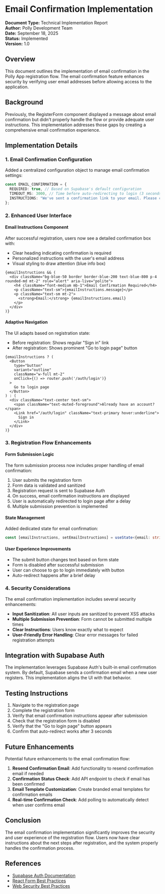 # Email Confirmation Implementation

**Document Type:** Technical Implementation Report  
**Author:** Polly Development Team  
**Date:** September 18, 2025  
**Status:** Implemented  
**Version:** 1.0  

## Overview

This document outlines the implementation of email confirmation in the Polly App registration flow. The email confirmation feature enhances security by verifying user email addresses before allowing access to the application.

## Background

Previously, the RegisterForm component displayed a message about email confirmation but didn't properly handle the flow or provide adequate user instructions. This implementation addresses those gaps by creating a comprehensive email confirmation experience.

## Implementation Details

### 1. Email Confirmation Configuration

Added a centralized configuration object to manage email confirmation settings:

```typescript
const EMAIL_CONFIRMATION = {
  REQUIRED: true, // Based on Supabase's default configuration
  TIMEOUT_MS: 3000, // Time before auto-redirecting to login (3 seconds)
  INSTRUCTIONS: "We've sent a confirmation link to your email. Please check your inbox (and spam folder) to verify your account before logging in."
};
```

### 2. Enhanced User Interface

#### Email Instructions Component

After successful registration, users now see a detailed confirmation box with:
- Clear heading indicating confirmation is required
- Personalized instructions with the user's email address
- Visual styling to draw attention (blue info box)

```tsx
{emailInstructions && (
  <div className="bg-blue-50 border border-blue-200 text-blue-800 p-4 rounded-md mt-2" role="alert" aria-live="polite">
    <h4 className="font-medium mb-1">Email Confirmation Required</h4>
    <p className="text-sm">{emailInstructions.message}</p>
    <p className="text-sm mt-2">
      <strong>Email:</strong> {emailInstructions.email}
    </p>
  </div>
)}
```

#### Adaptive Navigation

The UI adapts based on registration state:
- Before registration: Shows regular "Sign in" link
- After registration: Shows prominent "Go to login page" button

```tsx
{emailInstructions ? (
  <Button 
    type="button" 
    variant="outline" 
    className="w-full mt-2"
    onClick={() => router.push('/auth/login')}
  >
    Go to login page
  </Button>
) : (
  <div className="text-center text-sm">
    <span className="text-muted-foreground">Already have an account? </span>
    <Link href="/auth/login" className="text-primary hover:underline">
      Sign in
    </Link>
  </div>
)}
```

### 3. Registration Flow Enhancements

#### Form Submission Logic

The form submission process now includes proper handling of email confirmation:

1. User submits the registration form
2. Form data is validated and sanitized
3. Registration request is sent to Supabase Auth
4. On success, email confirmation instructions are displayed
5. User is automatically redirected to login page after a delay
6. Multiple submission prevention is implemented

#### State Management

Added dedicated state for email confirmation:

```typescript
const [emailInstructions, setEmailInstructions] = useState<{email: string, message: string} | null>(null);
```

#### User Experience Improvements

- The submit button changes text based on form state
- Form is disabled after successful submission
- User can choose to go to login immediately with button
- Auto-redirect happens after a brief delay

### 4. Security Considerations

The email confirmation implementation includes several security enhancements:

- **Input Sanitization**: All user inputs are sanitized to prevent XSS attacks
- **Multiple Submission Prevention**: Form cannot be submitted multiple times
- **Clear Instructions**: Users know exactly what to expect
- **User-Friendly Error Handling**: Clear error messages for failed registration attempts

## Integration with Supabase Auth

The implementation leverages Supabase Auth's built-in email confirmation system. By default, Supabase sends a confirmation email when a new user registers. This implementation aligns the UI with that behavior.

## Testing Instructions

1. Navigate to the registration page
2. Complete the registration form
3. Verify that email confirmation instructions appear after submission
4. Check that the registration form is disabled
5. Verify that the "Go to login page" button appears
6. Confirm that auto-redirect works after 3 seconds

## Future Enhancements

Potential future enhancements to the email confirmation flow:

1. **Resend Confirmation Email**: Add functionality to resend confirmation email if needed
2. **Confirmation Status Check**: Add API endpoint to check if email has been confirmed
3. **Email Template Customization**: Create branded email templates for confirmation emails
4. **Real-time Confirmation Check**: Add polling to automatically detect when user confirms email

## Conclusion

The email confirmation implementation significantly improves the security and user experience of the registration flow. Users now have clear instructions about the next steps after registration, and the system properly handles the confirmation process.

## References

- [Supabase Auth Documentation](https://supabase.io/docs/guides/auth)
- [React Form Best Practices](https://reactjs.org/docs/forms.html)
- [Web Security Best Practices](https://owasp.org/www-project-top-ten/)